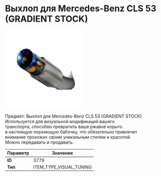 # Выхлоп для Mercedes-Benz CLS 53 (GRADIENT STOCK)

![Item Image](../img/3779.webp?raw=true)

Предмет: Выхлоп для Mercedes-Benz CLS 53 (GRADIENT STOCK)<br>Используется для визуальной модификаций вашего<br>транспорта, способен превратить ваше ржавое корыто<br>в настоящую порхающую бабочку, что обязательно привлечет<br>внимание прохожих своим уникальным стилем и красотой.<br>Можно передавать и продавать.


| Параметр | Значение |
|----------|----------|
| **ID** | 3779 |
| **Тип** | ITEM_TYPE_VISUAL_TUNING |

